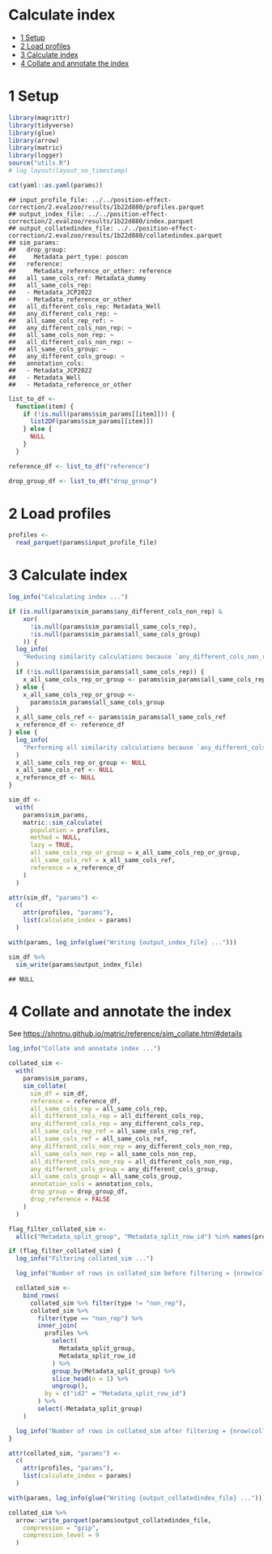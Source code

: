 Calculate index
================

- <a href="#1-setup" id="toc-1-setup">1 Setup</a>
- <a href="#2-load-profiles" id="toc-2-load-profiles">2 Load profiles</a>
- <a href="#3-calculate-index" id="toc-3-calculate-index">3 Calculate
  index</a>
- <a href="#4-collate-and-annotate-the-index"
  id="toc-4-collate-and-annotate-the-index">4 Collate and annotate the
  index</a>

# 1 Setup

``` r
library(magrittr)
library(tidyverse)
library(glue)
library(arrow)
library(matric)
library(logger)
source("utils.R")
# log_layout(layout_no_timestamp)
```

``` r
cat(yaml::as.yaml(params))
```

    ## input_profile_file: ../../position-effect-correction/2.evalzoo/results/1b22d880/profiles.parquet
    ## output_index_file: ../../position-effect-correction/2.evalzoo/results/1b22d880/index.parquet
    ## output_collatedindex_file: ../../position-effect-correction/2.evalzoo/results/1b22d880/collatedindex.parquet
    ## sim_params:
    ##   drop_group:
    ##     Metadata_pert_type: poscon
    ##   reference:
    ##     Metadata_reference_or_other: reference
    ##   all_same_cols_ref: Metadata_dummy
    ##   all_same_cols_rep:
    ##   - Metadata_JCP2022
    ##   - Metadata_reference_or_other
    ##   all_different_cols_rep: Metadata_Well
    ##   any_different_cols_rep: ~
    ##   all_same_cols_rep_ref: ~
    ##   any_different_cols_non_rep: ~
    ##   all_same_cols_non_rep: ~
    ##   all_different_cols_non_rep: ~
    ##   all_same_cols_group: ~
    ##   any_different_cols_group: ~
    ##   annotation_cols:
    ##   - Metadata_JCP2022
    ##   - Metadata_Well
    ##   - Metadata_reference_or_other

``` r
list_to_df <-
  function(item) {
    if (!is.null(params$sim_params[[item]])) {
      list2DF(params$sim_params[[item]])
    } else {
      NULL
    }
  }

reference_df <- list_to_df("reference")

drop_group_df <- list_to_df("drop_group")
```

# 2 Load profiles

``` r
profiles <-
  read_parquet(params$input_profile_file)
```

# 3 Calculate index

``` r
log_info("Calculating index ...")

if (is.null(params$sim_params$any_different_cols_non_rep) &
    xor(
      !is.null(params$sim_params$all_same_cols_rep),
      !is.null(params$sim_params$all_same_cols_group)
    )) {
  log_info(
    "Reducing similarity calculations because `any_different_cols_non_rep` is NULL and only one of `all_same_cols_rep` and `all_same_cols_group` are specified..."
  )
  if (!is.null(params$sim_params$all_same_cols_rep)) {
    x_all_same_cols_rep_or_group <- params$sim_params$all_same_cols_rep
  } else {
    x_all_same_cols_rep_or_group <-
      params$sim_params$all_same_cols_group
  }
  x_all_same_cols_ref <- params$sim_params$all_same_cols_ref
  x_reference_df <- reference_df
} else {
  log_info(
    "Performing all similarity calculations because `any_different_cols_non_rep` is not NULL or both `all_same_cols_rep` and `all_same_cols_group` are specified...."
  )
  x_all_same_cols_rep_or_group <- NULL
  x_all_same_cols_ref <- NULL
  x_reference_df <- NULL
}

sim_df <-
  with(
    params$sim_params,
    matric::sim_calculate(
      population = profiles,
      method = NULL,
      lazy = TRUE,
      all_same_cols_rep_or_group = x_all_same_cols_rep_or_group,
      all_same_cols_ref = x_all_same_cols_ref,
      reference = x_reference_df
    )
  )
```

``` r
attr(sim_df, "params") <-
  c(
    attr(profiles, "params"),
    list(calculate_index = params)
  )
```

``` r
with(params, log_info(glue("Writing {output_index_file} ...")))

sim_df %>%
  sim_write(params$output_index_file)
```

    ## NULL

# 4 Collate and annotate the index

See <https://shntnu.github.io/matric/reference/sim_collate.html#details>

``` r
log_info("Collate and annotate index ...")

collated_sim <-
  with(
    params$sim_params,
    sim_collate(
      sim_df = sim_df,
      reference = reference_df,
      all_same_cols_rep = all_same_cols_rep,
      all_different_cols_rep = all_different_cols_rep,
      any_different_cols_rep = any_different_cols_rep,
      all_same_cols_rep_ref = all_same_cols_rep_ref,
      all_same_cols_ref = all_same_cols_ref,
      any_different_cols_non_rep = any_different_cols_non_rep,
      all_same_cols_non_rep = all_same_cols_non_rep,
      all_different_cols_non_rep = all_different_cols_non_rep,
      any_different_cols_group = any_different_cols_group,
      all_same_cols_group = all_same_cols_group,
      annotation_cols = annotation_cols,
      drop_group = drop_group_df,
      drop_reference = FALSE
    )
  )
```

``` r
flag_filter_collated_sim <-
  all(c("Metadata_split_group", "Metadata_split_row_id") %in% names(profiles))

if (flag_filter_collated_sim) {
  log_info("Filtering collated_sim ...")

  log_info("Number of rows in collated_sim before filtering = {nrow(collated_sim)}")

  collated_sim <-
    bind_rows(
      collated_sim %>% filter(type != "non_rep"),
      collated_sim %>%
        filter(type == "non_rep") %>%
        inner_join(
          profiles %>%
            select(
              Metadata_split_group,
              Metadata_split_row_id
            ) %>%
            group_by(Metadata_split_group) %>%
            slice_head(n = 1) %>%
            ungroup(),
          by = c("id2" = "Metadata_split_row_id")
        ) %>%
        select(-Metadata_split_group)
    )

  log_info("Number of rows in collated_sim after filtering = {nrow(collated_sim)}")
}
```

``` r
attr(collated_sim, "params") <-
  c(
    attr(profiles, "params"),
    list(calculate_index = params)
  )
```

``` r
with(params, log_info(glue("Writing {output_collatedindex_file} ...")))

collated_sim %>%
  arrow::write_parquet(params$output_collatedindex_file,
    compression = "gzip",
    compression_level = 9
  )
```
